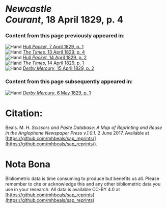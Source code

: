 # *Newcastle Courant*, 18 April 1829, p. 4  
  
### Content from this page previously appeared in:  
![Hand](http://scissorsandpaste.net/wp-content/uploads/2017/06/smallhandpointer.png) [*Hull Packet*, 7 April 1829, p. 1](https://mhbeals.github.io/sap_html/Hull-Packet/Hull-Packet-7-April-1829-p-1)  
![Hand](http://scissorsandpaste.net/wp-content/uploads/2017/06/smallhandpointer.png) [*The Times*, 13 April 1829, p. 4](https://mhbeals.github.io/sap_html/The-Times/The-Times-13-April-1829-p-4)  
![Hand](http://scissorsandpaste.net/wp-content/uploads/2017/06/smallhandpointer.png) [*Hull Packet*, 14 April 1829, p. 2](https://mhbeals.github.io/sap_html/Hull-Packet/Hull-Packet-14-April-1829-p-2)  
![Hand](http://scissorsandpaste.net/wp-content/uploads/2017/06/smallhandpointer.png) [*The Times*, 14 April 1829, p. 1](https://mhbeals.github.io/sap_html/The-Times/The-Times-14-April-1829-p-1)  
![Hand](http://scissorsandpaste.net/wp-content/uploads/2017/06/smallhandpointer.png) [*Derby Mercury*, 15 April 1829, p. 2](https://mhbeals.github.io/sap_html/Derby-Mercury/Derby-Mercury-15-April-1829-p-2)  
  
### Content from this page subsequently appeared in:  
![Hand](http://scissorsandpaste.net/wp-content/uploads/2017/06/smallhandpointer.png) [*Derby Mercury*, 6 May 1829, p. 1](https://mhbeals.github.io/sap_html/Derby-Mercury/Derby-Mercury-6-May-1829-p-1)  


# Citation: 

Beals. M. H. *Scissors and Paste Database: A Map of Reprinting and Reuse in the Anglophone Newspaper Press v.1.0.1.* 2 June 2017. Available at [https://github.com/mhbeals/sap_reprints/](https://github.com/mhbeals/sap_reprints/). 

# Nota Bona

Bibliometric data is time consuming to produce but benefits us all. Please remember to cite or acknowledge this and any other bibliometric data you use in your research. All data is available CC-BY 4.0 at [https://github.com/mhbeals/sap_reprints](https://github.com/mhbeals/sap_reprints)